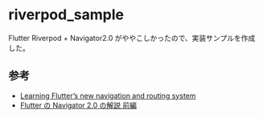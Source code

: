 # riverpod_sample

Flutter Riverpod + Navigator2.0 がややこしかったので、実装サンプルを作成した。

## 参考

- [Learning Flutter’s new navigation and routing system](https://medium.com/flutter/learning-flutters-new-navigation-and-routing-system-7c9068155ade)
- [Flutter の Navigator 2.0 の解説 前編](https://zenn.dev/ntaoo/articles/6641e846765da1)
